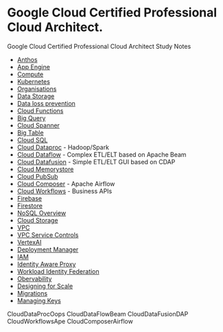# Google Cloud Certified Professional Cloud Architect.
Google Cloud Certified Professional Cloud Architect Study Notes


- [Anthos](anthos.md)
- [App Engine](app_engine.md)
- [Compute](compute.md)
- [Kubernetes](kubernetes.md)
- [Organisations](org.md)
- [Data Storage](data.md)
- [Data loss prevention](dlp.md)
- [Cloud Functions](cloud_functions.md)
- [Big Query](big_query.md)
- [Cloud Spanner](cloud_spanner.md)
- [Big Table](big_table.md)
- [Cloud SQL](cloud_sql.md)
- [Cloud Dataproc](cloud_dataproc.md) - Hadoop/Spark
- [Cloud Dataflow](cloud_dataflow.md) - Complex ETL/ELT based on Apache Beam
- [Cloud Datafusion](cloud_datafusion.md) -  Simple ETL/ELT GUI based on CDAP
- [Cloud Memorystore](cloud_memorystore.md)
- [Cloud PubSub](cloud_pubsub.md)
- [Cloud Composer](cloud_composer.md) - Apache Airflow
- [Cloud Workflows](cloud_workflows.md) - Business APIs
- [Firebase](firebase.md)	
- [Firestore](firestore.md)
- [NoSQL Overview](nosql.md)
- [Cloud Storage](cloud_storage.md)
- [VPC](vpc.md)
- [VPC Service Controls](vpc_service_controls.md)
- [VertexAI](vertex_ai.md)
- [Deployment Manager](deployment_maanger.md)
- [IAM](iam.md)
- [Identity Aware Proxy](iap.md)
- [Workload Identity Federation](wif.md)
- [Obervability](observability.md)
- [Designing for Scale](designing_for_scale.md)
- [Migrations](migrations.md)
- [Managing Keys](keys.md)

CloudDataProcOops
CloudDataFlowBeam
CloudDataFusionDAP
CloudWorkflowsApe
CloudComposerAirflow